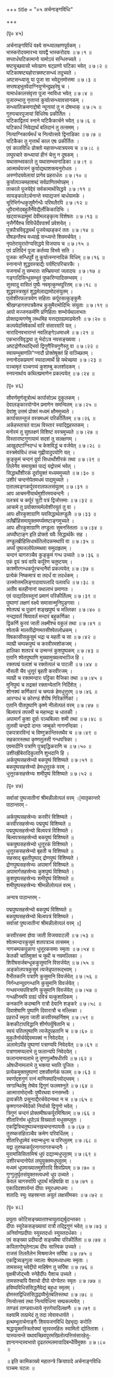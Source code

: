 +++
title = "०५ अर्चनाङ्गविधिः"

+++
  
(पृ० ४५)  
  
अर्चनाङ्गविधिं वक्ष्ये सन्ध्यालक्षणपूर्वकम् ।  
भास्करोदयमारभ्य यावद्वै भास्करोदयः ॥ ७।१ ॥  
सप्तार्धघटिकामानो यामोऽयं सन्धिरुच्यते ।  
षष्ट्युच्छवासो भवेत्प्राणः षट्प्राणो घटिका भवेत् ॥ ७।२ ॥  
घटिकाषष्ट्यहोरात्रमष्टसन्ध्यं तदुच्यते ।  
अष्टसन्ध्यासु या पूजा सा भवेदुत्तमोत्तमा ॥ ७।३ ॥  
सप्तषड्भूतवेदाग्नियुग्मेन्दुप्रहरेषु च ।  
यामार्धकालसंवृत्ता पूजा नवविधा भवेत् ॥ ७।४ ॥  
पूजारम्भात्तु नृत्तान्तं कुर्यात्सन्ध्यावसानकम् ।  
सन्ध्यातिक्रमणाद्दोषो न्यूनायां तु न दोषभाक् ॥ ७।५ ॥  
गुरुपचारपूजायां विधिरेषः प्रकीर्तितः ।  
घटिकाद्वितयं स्नाने घटिकैकार्चने भवेत् ॥ ७।६ ॥  
घटिकार्धं निवेद्यार्थं बलिदानं तु तत्समम् ।  
नित्याग्निकार्यमर्धं च नित्योत्सवे द्विनाडिका ॥ ७।७ ॥  
घटिकैका तु नृत्तार्थं काल एषः प्रकीर्तितः ।  
एवं कालविधिः प्रोक्तो महासन्ध्यात्रयस्य च ॥ ७।८ ॥  
लघूपचारे सन्ध्यायां हीनं चेत्तु न दूषकम् ।  
यथासम्भवकाले तु यथासम्भवनाडिका ॥ ७।९ ॥  
आत्मार्थयजनं कुर्याद्यथाशक्त्यनुरोधतः ।  
अरुणोदयवेलायां प्रागेव प्रहरार्धतः ॥ ७।१० ॥  
कुर्यात्पञ्चमहाशब्दं सर्वप्राणितमोपहम् ।  
तत्काले पूजयेद्देवं सर्वकामार्थसिद्धये ॥ ७।११ ॥  
सायङ्कालेऽर्चनान्ते स्याद्यजनं चार्धयामके ।  
भूरिभिर्गन्धकुसुमैर्गन्धैः परिमलैरपि ॥ ७।१२ ॥  
धूपैरामोदबहुलैर्नैवेद्यैर्लौकिकादिभिः ।  
खट्वारूढामुमां देवीमलङ्कृत्य विशेषतः ॥ ७।१३ ॥  
नृत्तैर्गेयैश्च विविधैर्देवपार्श्वं प्रवेशयेत् ।  
पुत्रपौत्रविवृद्ध्यर्थं पूजयेच्छङ्करं ततः ॥ ७।१४ ॥  
वौषडन्तैश्च मध्याह्ने सन्ध्यन्ते शिवमर्चयेत् ।  
नृपतेरायुरारोग्यसिद्धये विजयाय च ॥ ७।१५ ॥  
एवं प्रतिदिनं पूजा कर्तव्या विभवे सति ।  
पूजकः सन्धिपूर्वे तु कुर्यात्स्नानादिकं विधिम् ॥ ७।१६ ॥  
स्नानान्ते शुद्धवस्त्राद्यैः पर्यष्टिपरिचारकैः ।  
यजनार्थं तु सम्भाराः सम्भ्रियन्तां जलादयः ॥ ७।१७ ॥  
गङ्गादिसिन्धुसम्भूतं पुष्करिण्यादिसम्भवम् ।  
सुस्वादु वासितं पुष्पैः नवमृत्कुम्भपूरितम् ॥ ७।१८ ॥  
शुद्धवस्त्रस्रुतं शुद्धमेलाद्यामोदसंयुतम् ।  
एलोशीरफलत्रयेण सहिताः कर्पूरसत्कुङ्कुमैः  
	श्रीखण्डागरुपत्रकैश्च कुसुमैरामोदिभिः संयुताः ॥ ७।१९ ॥  
आपो मज्जनकर्मणि प्रणिहिताः शम्भोर्यथालाभतः  
	प्रोक्तद्रव्यगणेषु लब्धमिह यत्तद्ग्राह्यमाढ्येतरैः ॥ ७।२० ॥  
कल्पयेदभिषेकार्थं वारि संसारवारि यत् ।  
भारादिनवभारान्तं नवलिङ्गेऽधमाधमे ॥ ७।२१ ॥  
एकभारविवृद्ध्या तु भेदोऽत्र नवसङ्ख्यया ।  
अष्टद्रोणैरथाद्भिर्वा द्विगुणैस्त्रिगुणैस्तु वा ॥ ७।२२ ॥  
स्वायम्भुबाणलि"ग्नादौ प्रोक्तेषूक्तं हि वाञ्च्छितम् ।  
स्नानोदकप्रमाणं स्यादात्मार्थे हि यथेच्छया ॥ ७।२३ ॥  
पञ्चामृतं पञ्चगव्यं कुशाम्बु कलशोदकम् ।  
स्नपनार्थाय कथितप्रमाणेन प्रकल्पयेत् ॥ ७।२४ ॥  
  
(पृ० ४६)   
  
सौवर्णमूर्णसूत्रोत्थं कार्पासोऽथ दुकूलकम् ।  
देवालङ्कारयोग्येन प्रमाणेन समन्वितम् ॥ ७।२५ ॥  
देवांशु उत्तमं प्रोक्तं मध्यमं क्षौममुच्यते ।  
कार्पासतन्तुजं वस्त्रमधमं परिकीर्तितम् ॥ ७।२६ ॥  
अर्कहस्तायतं वाऽथ विस्तारं स्याद्द्विहस्तकम् ।  
मनोरमं तु सुश्लक्ष्णं विशिष्टं वस्त्रमुच्यते ॥ ७।२७ ॥  
विस्ताराष्टगुणायामं सदशं तु सलक्षणम् ।  
आखुदष्टाग्निदग्धं च केशविद्धं च वर्जयेत् ॥ ७।२८ ॥  
वस्त्रमेवंविधं तच्च गृह्णीयादुपयोगि यत् ।  
कुङ्कुमं चन्दनं दूर्वा सिधार्थोशीरकं तथा ॥ ७।२९ ॥  
तिलेनैव समायुक्तं पाद्यं यद्वोत्तमं भवेत् ।  
सिद्धार्थोशीरकं दूर्वायुक्तं मध्यममुच्यते ॥ ७।३० ॥  
उशीरं चन्दनोपेतमधमं पाद्यमुच्यते ।  
एलालवङ्गकर्पूरवरालफलसंयुतम् ॥ ७।३१ ॥  
आप आचमनीयार्थमुशीरमयचन्दनैः ।  
पलत्रयं च कर्पूरं त्रुटी पत्रं द्विजोत्तमाः ॥ ७।३२ ॥  
आचामे तु प्रयोक्तव्यमेलोशीरयुतं तु वा ।  
आपः क्षीरकुशाग्राणि यवसिद्धार्थतण्डुलैः ॥ ७।३३ ॥  
तलैर्ब्रीहिसमायुक्तमर्घ्यमष्टाङ्गमुच्यते ।  
आपः क्षीरकुशाग्राणि तण्डुलाः सुमनस्तिलाः ॥ ७।३४ ॥  
अर्घ्योष्टाङ्ग इति प्रोक्तो यवैः सिद्धार्थकैः सह ।  
तण्डुलब्रीहिसिधार्थतिलोदकमथापि वा ॥ ७।३५ ॥  
अर्घ्यं पुष्पजलोपेतमथवा समुदाहृतम् ।  
चन्दनं चागरुञ्चैव कुङ्कुमं गन्ध उच्यते ॥ ७।३६ ॥  
एकं द्वयं त्रयं वापि कर्पूरेण चतुष्टयम् ।  
काश्मीरगन्धकर्पूरचन्दनैर्वा प्रकल्पयेत् ॥ ७।३७ ॥  
प्रत्येकं निष्कमात्रं वा तदर्धं वा तदर्धकम् ।  
उत्तमोत्तमलिङ्गादावापलादि पलावधि ॥ ७।३८ ॥  
अतीव बलहीनानां यथालाभं प्रमाणतः ।  
एवं पाद्यादिवस्तूनां प्रमाणं परिकीर्तितम् ॥ ७।३९ ॥  
पुष्पाणां लक्षणं वक्ष्ये समासान्मुनिपुङ्गवाः ।  
श्वेतपद्मं च पुन्नागं शङ्खपुष्पं च मल्लिका ॥ ७।४० ॥  
नन्द्यावर्तं श्रियावर्तं मन्दारं बहुकर्णिका ।  
द्विकर्णि कुरवं जाती लक्ष्मीश्च वकुलं तथा ॥ ७।४१ ॥  
श्वेतार्कं मालतीद्रोणमतसीश्वेतलोध्रकम् ।  
विषकासीसकुसुमं भद्रा च महती च सा ॥ ७।४२ ॥  
व्याघ्री चम्पकपुष्पं च करवीरमशोकजम् ।  
हालिका शतपत्रं च उन्मन्त्तं कुशपुष्पकम् ॥ ७।४३ ॥  
एतानि श्वेतपुष्पाणि मुख्यामुख्यत्वभाञ्जि हि ।  
रक्तपद्मं पलाशं च रक्तोत्पलं च पाटली ॥ ७।४४ ॥  
मौसली चैव धुत्तूरं बृहती करवीरजम् ।  
व्याघ्री च रक्तमन्दारः पट्टिका वैजिका तथा ॥ ७।४५ ॥  
मुनिपुष्पं च तद्रक्तं रक्तान्येतानि निर्दिशेत् ।  
शोनक्यं कर्णिकारं च चम्पकं हेमधुत्तुरम् ॥ ७।४६ ॥  
आरग्वधं च कोरण्डं शैरीषं गिरिकर्णिकां ।  
एतानि पीतपुष्पाणि कृष्णे नीलोत्पलं वरम् ॥ ७।४७ ॥  
बिल्वपत्रं तपस्वी च महाभद्रा च धातकी ।  
अपामार्गं कुशा दूर्वाः पञ्चबिल्वाः शमी तथा ॥ ७।४८ ॥  
तुलसी चन्द्रपो दान्तः जम्बुको नागनन्दिका ।  
एकपत्रारविन्दं च विष्णुक्रान्तिस्तथैव च ॥ ७।४९ ॥  
सहकारस्तथा कृष्णतुलसी गन्धपत्रिका ।  
एवमादीनि पत्राणि पुत्रवृद्धिकराणि च ॥ ७।५० ॥  
उशीरह्रीबेरादिकुलानि शुभदानि हि ।  
अर्कपुष्पसहस्रेभ्यो बकपुष्पं विशिष्यते ॥ ७।५१ ॥  
बकपुष्पसहस्रेभ्यो हेमधुत्तूरकं वरम् ।  
धुत्तूरकसहस्रेभ्यः शमीपुष्पं विशिष्यते ॥ ७।५२ ॥  
  
(पृ० ४७)   
  
सर्वासां पुष्पजातीनां श्रीमन्नीलोत्पलं वरम् ।[मातृकान्तरे   
पाठान्तरम् -  
  
अर्कपुष्पसहस्रेभ्यः करवीरं विशिष्यते ।  
करवीरसहस्रेभ्यः पद्मपुष्पं विशिष्यते ॥  
पद्मपुष्पसहस्रेभ्यो बिल्वपत्रं विशिष्यते ।  
बिल्वपत्रसहस्रेभ्यो बकपुष्पं विशिष्यते ॥  
चकपुष्पसहस्रेभ्यो धुत्तूरकं विशिष्यते ।  
धुत्तूरकसहस्रेभ्यो बृहती च विशिष्यते ॥  
सहस्राद् बृहतीपुष्पाद् द्रोणपुष्पं विशिष्यते ।  
द्रोणपुष्पसहस्रेभ्यः अपामार्गं विशिष्यते ॥  
अपामार्गसहस्रेभ्यः कुशपुष्पं विशिष्यते ।  
कुशपुष्पसहस्रेभ्यः शमीपुष्पं विशिष्यते ॥  
शमीपुष्पसहस्रेभ्यः श्रीमन्नीलोत्पलं वरम् ।  
  
अन्यत्र पाठान्तरम् -  
  
पद्मपुष्पसहस्रेभ्यो बकपुष्पं विशिष्यते ॥  
बकपुष्पसहस्रेभ्यो बिल्वपत्रं विशिष्यते ।  
सर्वासां पुष्पजातीनां श्रीमन्नीलोत्पलं वरम् ॥]  
  
करवीरसमा ज्ञेया जाती विजयपाटली ॥ ७।५३ ॥  
श्वेतमन्दारकुसुमं शतपत्रञ्च तत्समम् ।  
नागचम्पकपुन्नागा धुत्तूरकसमाः स्मृताः ॥ ७।५४ ॥  
केतकी चातिमुक्तं च यूथी च नवमल्लिका ।  
शिरीषसर्जबन्धूककुसुमानि विसर्जयेत् ॥ ७।५५ ॥  
अङ्कोलपत्रकुसुमं त्यजेन्नृपतरूद्भवम् ।  
वैभीतकानि पत्राणि कुसुमानि विवर्जयेत् ॥ ७।५६ ॥  
निर्गन्धान्युग्रगन्धानि कुसुमानि विवर्जयेत् ।  
गन्धवन्त्यपवित्राणि कुसुमानि विवर्जयेत् ॥ ७।५७ ॥  
गन्धहीनमपि ग्राह्यं पवित्रं यत्कुशादिकम् ।  
कनकानि कदम्बानि रात्रौ देयानि शङ्करे ॥ ७।५८ ॥  
दिवाशेषाणि पुष्पाणि दिवारात्रौ च मल्लिका ।  
प्रहरार्धे स्मृता जाती करवीरमहर्निशम् ॥ ७।५९ ॥  
केशकीटापविद्धानि शीर्णपर्युषितानि च ।  
स्वयं पतितपुष्पाणि त्यजेदुपहतानि च ॥ ७।६० ॥  
मुकुलैर्नार्चयेद्देवमपक्वं न निवेदयेत् ।  
अलामेऽपीह पुष्पाणां पत्राण्यपि निवेदयेत् ॥ ७।६१ ॥  
पत्राणामप्यलाभे तु फलान्यपि निवेदयेत् ।  
फलानामप्यलाभे तु तृणगुल्मौषधीरपि ॥ ७।६२ ॥  
ओषधीनामलाभे तु भक्त्या भवति पूजितः ।  
प्रत्येकमुक्तपुष्पाणां दशसौवर्णकं फलम् ॥ ७।६३ ॥  
स्वर्णाद्दशगुणं रत्नं माणिक्यादिनवोद्भवम् ।  
स्रग्ग्रन्थितेषु तेष्वेव द्विगुणं फलमश्नुते ॥ ७।६४ ॥  
आत्मारामोद्भवैः पुष्पैरथवा वनसम्भवैः ।  
द्रव्यक्रीतैः प्रसूनाद्यैरर्चयेदन्यथा न च ॥ ७।६५ ॥  
कृष्णागरुर्भवेदेको निर्यासो द्विगुणो भवेत् ।  
त्रिगुणं चन्दनं प्रोक्तमीषत्कर्पूरमिश्रितम् ॥ ७।६६ ॥  
शीतारिर्नाम धूपोऽयं विख्यातो मधुसम्प्लुतः ।  
एकद्वित्रिचतुष्पञ्चनखचन्दनपायसैः ॥ ७।६७ ॥  
तुरुष्कसंहितञ्चैव क्रमेण परिवर्धितम् ।  
शीतारिधूपमेवं स्यान्मधुना च परिप्लुतम् ॥ ७।६८ ॥  
यद्वा तुरुष्ककर्पूरनागरागरुचन्दनैः ।  
मुरामांसिसितामिश्रं धूपं दद्यान्मधुप्लुतम् ॥ ७।६९ ॥  
उशीरचन्दनोपेतं लघुयुक्तमधुष्लुतम् ।  
मध्यमं धूपमाख्यातमुशीरादि शिवप्रियम् ॥ ७।७० ॥  
गुग्गुलुर्घृतसंयुक्तस्त्वधमो धूप उच्यते ।  
केवलं चागरुर्वापि धूपार्थं महिषाक्षि वा ॥ ७।७१ ॥  
एकादिदशपर्यन्तं दीपाः स्युरधमाधमाः ।  
शतादिः स्युः सहस्रान्ता अयुतं लक्षसीमकाः ॥ ७।७२ ॥  
  
(पृ० ४८)  
  
प्रयुताः कोटिसङ्ख्याताश्चायुताद्यर्बुदान्तकाः ।  
दीपाः स्युरेकसङ्ख्यायां रात्रौ तद्द्विगुणं भवेत् ॥ ७।७३ ॥  
अनिर्वाणप्रदीपाः स्युस्तदर्धाः स्युस्तदर्धकाः ।  
एवं सङ्ख्या प्रदीपादौ सङ्ख्यैषा परिकीर्तिता ॥ ७।७४ ॥  
कपिलागोघृतेनाऽथ दीपः सात्त्विक उच्यते ।  
राजसं तिलतैलेन मिश्रमाजेन सर्पिषा ॥ ७।७५ ॥  
एकद्वित्र्यङ्गुला ज्वालाः श्रेष्ठमध्याधमाः स्मृताः ।  
तामसस्तु भवेद्दीपो माहिषेण तु सर्पिषा ॥ ७।७६ ॥  
वृक्षबीजोद्भवैः स्नेहैर्दीपः पैशाच उच्यते ।  
तामसश्चापि पैशाचो दीपो योग्येतरः स्मृतः ॥ ७।७७ ॥  
हविष्यविधिसंसिद्धनैवेद्यं बहुधा स्मृतम् ।  
होमस्तद्विधिसंसिद्धद्रव्यैर्भूतबलिस्तथा ॥ ७।७८ ॥  
नित्योत्सवं तथा नित्यविधिना सम्प्रकल्पयेत् ।  
ताण्डवं ताण्डवाध्याये नृत्तगेयादिलक्षणैः ॥ ७।७९ ॥  
वक्ष्यामि तत्प्रभेदं तु तदा त्वेवावधार्यते ।  
इत्थम्भूतार्चनाङ्गैः शिवयजनविधिं देहभृद्यः करोति  
	श्रद्धायुक्तस्त्रिलोक्यां सुरवरमहितः स्वामितो द्योतिताशः ।  
यास्यत्यन्ते यथावच्छिवपुरमखिलोत्पत्तिसंसारहेतु-  
	ज्ञानानन्दस्वभावो दृढतरमलमायादिबन्धैर्विमुक्तः ॥ ७।८०   
॥  
  
  
॥ इति कामिकाख्ये महातन्त्रे क्रियापादे अर्चनाङ्गविधिः   
पञ्चमः पटलः ॥  
  
  
  
  
